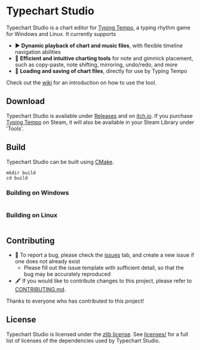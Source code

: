 # Typechart Studio

Typechart Studio is a chart editor for [Typing Tempo](https://store.steampowered.com/app/2332930/Typing_Tempo), a typing rhythm game for Windows and Linux. It currently supports

* ▶️ **Dynamic playback of chart and music files**, with flexible timeline navigation abilities
* 📝 **Efficient and intuitive charting tools** for note and gimmick placement, such as copy-paste, note shifting, mirroring, undo/redo, and more
* 📂 **Loading and saving of chart files**, directly for use by Typing Tempo

Check out the [wiki]() for an introduction on how to use the tool.

## Download

Typechart Studio is available under [Releases](https://github.com/vsieplus/typechart-studio/releases) and on [itch.io](https://rainbeatgames.itch.io/typechart-studio).
If you purchase [Typing Tempo](https://store.steampowered.com/app/2332930/Typing_Tempo) on Steam, it will also be available in your Steam Library under 'Tools'.

## Build

Typechart Studio can be built using [CMake](https://cmake.org/).

```
mkdir build
cd build

```

### Building on Windows

```

```

### Building on Linux

```

```

## Contributing

- 🐛 To report a bug, please check the [issues](https://github.com/vsieplus/typechart-studio/issues) tab, and create a new issue if one does not already exist
  - Please fill out the issue template with sufficient detail, so that the bug may be accurately reproduced
- 🖋️ If you would like to contribute changes to this project, please refer to [CONTRIBUTING.md](CONTRIBUTING.md).

Thanks to everyone who has contributed to this project!

## License

Typechart Studio is licensed under the [zlib license](LICENSE.txt). See [licenses/](licenses/) for a full list of licenses of the dependencies used by Typechart Studio.

